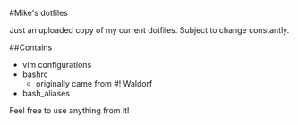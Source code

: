 #Mike's dotfiles

Just an uploaded copy of my current dotfiles. Subject to change constantly.

##Contains
* vim configurations
* bashrc
  * originally came from #! Waldorf
* bash_aliases

Feel free to use anything from it!
